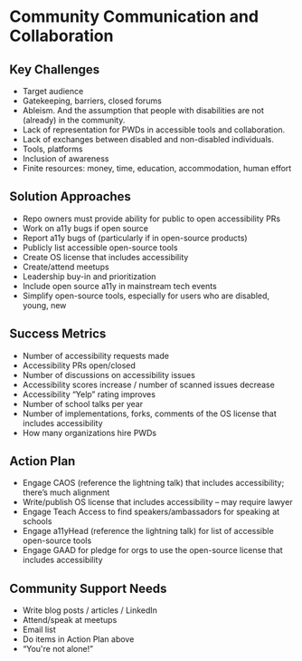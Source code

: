 # Community Communication and Collaboration

## Key Challenges
* Target audience
* Gatekeeping, barriers, closed forums
* Ableism. And the assumption that people with disabilities are not (already) in the community.
* Lack of representation for PWDs in accessible tools and collaboration.
* Lack of exchanges between disabled and non-disabled individuals.
* Tools, platforms
* Inclusion of awareness
* Finite resources: money, time, education, accommodation, human effort

## Solution Approaches 
* Repo owners must provide ability for public to open accessibility PRs
* Work on a11y bugs if open source
* Report a11y bugs of (particularly if in open-source products)
* Publicly list accessible open-source tools
* Create OS license that includes accessibility
* Create/attend meetups
* Leadership buy-in and prioritization
* Include open source a11y in mainstream tech events
* Simplify open-source tools, especially for users who are disabled, young, new

## Success Metrics
* Number of accessibility requests made
* Accessibility PRs open/closed
* Number of discussions on accessibility issues
* Accessibility scores increase / number of scanned issues decrease
* Accessibility “Yelp” rating improves
* Number of school talks per year
* Number of implementations, forks, comments of the OS license that includes accessibility
* How many organizations hire PWDs

## Action Plan
* Engage CAOS (reference the lightning talk) that includes accessibility; there’s much alignment
* Write/publish OS license that includes accessibility – may require lawyer
* Engage Teach Access to find speakers/ambassadors for speaking at schools
* Engage a11yHead (reference the lightning talk) for list of accessible open-source tools
* Engage GAAD for pledge for orgs to use the open-source license that includes accessibility

## Community Support Needs
* Write blog posts / articles / LinkedIn
* Attend/speak at meetups
* Email list
* Do items in Action Plan above
* “You're not alone!”
